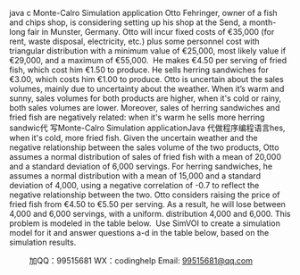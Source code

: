 java c
Monte-Calro Simulation application
Otto Fehringer, owner of a fish and chips shop, is considering setting up his shop at the Send, a month-long fair in Munster, Germany. Otto will incur fixed costs of €35,000 (for rent, waste disposal, electricity, etc.) plus some personnel cost with triangular distribution with a minimum value of €25,000, most likely value if €29,000, and a maximum of €55,000.  He makes €4.50 per serving of fried fish, which cost him €1.50 to produce. He sells herring sandwiches for €3.00, which costs him €1.00 to produce.
Otto is uncertain about the sales volumes, mainly due to uncertainty about the weather. When it’s warm and sunny, sales volumes for both products are higher, when it's cold or rainy, both sales volumes are lower. Moreover, sales of herring sandwiches and fried fish are negatively related: when it's warm he sells more herring sandwic代 写Monte-Calro Simulation applicationJava
代做程序编程语言hes, when it's cold, more fried fish.
Given the uncertain weather and the negative relationship between the sales volume of the two products, Otto assumes a normal distribution of sales of fried fish with a mean of 20,000 and a standard deviation of 6,000 servings.
For herring sandwiches, he assumes a normal distribution with a mean of 15,000 and a standard deviation of 4,000, using a negative correlation of -0.7 to reflect the negative relationship between the two.
Otto considers raising the price of fried fish from €4.50 to €5.50 per serving. As a result, he will lose between 4,000 and 6,000 servings, with a uniform. distribution 4,000 and 6,000.
This problem is modeled in the table below.  Use SimVOI to create a simulation model for it and answer questions a-d in the table below, based on the simulation results.



         
加QQ：99515681  WX：codinghelp  Email: 99515681@qq.com
